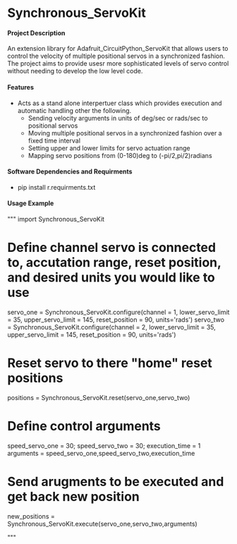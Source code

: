 # Synchronous_ServoKit

#### Project Description
An extension library for Adafruit_CircuitPython_ServoKit that allows users to control the velocity of multiple positional servos in a synchronized fashion. The project aims to provide usesr more sophisticated levels of servo control without needing to develop the low level code. 

#### Features
- Acts as a stand alone interpertuer class which provides execution and automatic handling other the following. 
  - Sending velocity arguments in units of deg/sec or rads/sec to positional servos 
  - Moving multiple positional servos in a synchronized fashion over a fixed time interval
  - Setting upper and lower limits for servo actuation range 
  - Mapping servo positions from (0-180)deg to (-pi/2,pi/2)radians
  

#### Software Dependencies and Requirments
 - pip install r.requirments.txt
  

#### Usage Example

  """
  import Synchronous_ServoKit
  
  # Define channel servo is connected to, accutation range, reset position, and desired units you would like to use 
  servo_one = Synchronous_ServoKit.configure(channel = 1, lower_servo_limit = 35, upper_servo_limit = 145, reset_position = 90, units='rads')
  servo_two = Synchronous_ServoKit.configure(channel = 2, lower_servo_limit = 35, upper_servo_limit = 145, reset_position = 90, units='rads')
  
  # Reset servo to there "home" reset positions
  positions = Synchronous_ServoKit.reset(servo_one,servo_two) 
  
  # Define control arguments 
  speed_servo_one = 30; speed_servo_two = 30; execution_time = 1 
  arguments = speed_servo_one,speed_servo_two,execution_time
  
  # Send arugments to be executed and get back new position 
  new_positions = Synchronous_ServoKit.execute(servo_one,servo_two,arguments)
  
   """
   

  
  
  
  
